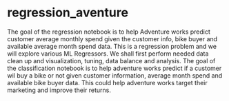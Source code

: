 # regression_aventure
The goal of the regression notebook is to help Adventure works predict customer average monthly spend given the customer info, bike buyer and available average month spend data. This is a regression problem and we will explore various ML Regressors. We shall first perform needed data clean up and visualization, tuning, data balance and analysis.
The goal of the classification notebook is to help adventure works predict if a customer wil buy a bike or not given customer information, average month spend and available bike buyer data. This could help adventure works target their marketing and improve their returns.
